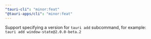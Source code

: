 ```yaml
---
"tauri-cli": "minor:feat"
"@tauri-apps/cli": "minor:feat"
---
```


Support specifying a version for `tauri add` subcommand, for example: `tauri add window-state@2.0.0-beta.2`
